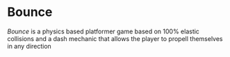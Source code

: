 # Bounce

*Bounce* is a physics based platformer game based on 100% elastic collisions and a dash mechanic that allows the player to propell themselves in any direction
